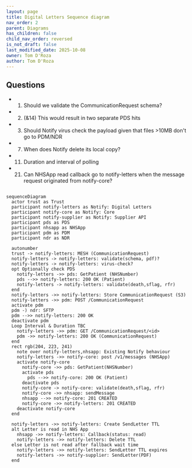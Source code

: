 ```yaml
---
layout: page
title: Digital Letters Sequence diagram
nav_order: 2
parent: Diagrams
has_children: false
child_nav_order: reversed
is_not_draft: false
last_modified_date: 2025-10-08
owner: Tom D'Roza
author: Tom D'Roza
---
```


## Questions

- 1. Should we validate the CommunicationRequest schema?
- 2. (&14) This would result in two separate PDS hits
- 3. Should Notify virus check the payload given that files >10MB don't go to PDM/NDR
- 7. When does Notify delete its local copy?
- 11. Duration and interval of polling
- 21. Can NHSApp read callback go to notify-letters when the message request originated from notify-core?

```mermaid

sequenceDiagram
  actor trust as Trust
  participant notify-letters as Notify: Digital Letters
  participant notify-core as Notify: Core
  participant notify-supplier as Notify: Supplier API
  participant pds as PDS
  participant nhsapp as NHSApp
  participant pdm as PDM
  participant ndr as NDR

  autonumber
  trust -> notify-letters: MESH (CommunicationRequest)
  notify-letters -> notify-letters: validate(schema, pdf)?
  notify-letters -> notify-letters: virus-check?
  opt Optionally check PDS
    notify-letters ->> pds: GetPatient (NHSNumber)
    pds -->> notify-letters: 200 OK (Patient)
    notify-letters -> notify-letters: validate(death,sflag, rfr)
  end
  notify-letters ->> notify-letters: Store CommunicationRequest (S3)
  notify-letters ->> pdm: POST /CommunicationRequest
  activate pdm
  pdm -) ndr: SFTP
  pdm -->> notify-letters: 200 OK
  deactivate pdm
  Loop Interval & Duration TBC
    notify-letters ->> pdm: GET /CommunicationRequest/<id>
    pdm ->> notify-letters: 200 OK (CommunicationRequest)
  end
  rect rgb(204, 223, 241)
    note over notify-letters,nhsapp: Existing Notify behaviour
    notify-letters ->> notify-core: post /v1/messages (NHSApp)
    activate notify-core
      notify-core ->> pds: GetPatient(NHSNumber)
      activate pds
        pds -->> notify-core: 200 OK (Patient)
      deactivate pds
      notify-core -> notify-core: validate(death,sflag, rfr)
      notify-core ->> nhsapp: sendMessage
      nhsapp -->> notify-core: 201 CREATED
      notify-core ->> notify-letters: 201 CREATED
    deactivate notify-core
  end

  notify-letters ->> notify-letters: Create SendLetter TTL
  alt Letter is read in NHS App
    nhsapp ->> notify-letters: Callback(status: read)
    notify-letters ->> notify-letters: Delete TTL
  else Letter is not read after fallback wait time
    notify-letters ->> notify-letters: SendLetter TTL expires
    notify-letters ->> notify-supplier: SendLetter(PDF)
  end
```
